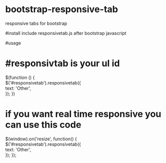 # bootstrap-responsive-tab
responsive tabs for bootstrap

#install
include responsivetab.js after bootstrap javascript

#usage

# #responsivtab is your ul id
  $(function () {<br>
        $('#responsivetab').responsivetab({<br>
          text: 'Other',<br>
        });
  })
      
#  if you want real time responsive you can use this code
  $(window).on('resize', function() {<br>
          $('#responsivetab').responsivetab({<br>
            text: 'Other',<br>
          });
  });

